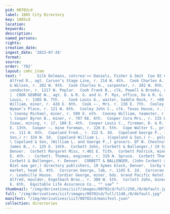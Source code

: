 ```yaml
---
pid: 00702cd
label: 1885 City Directory
key: 1885cd
location: 
keywords: 
description: 
named_persons: 
rights: 
creation_date: 
ingest_date: '2023-07-26'
format: 
source: 
order: '702'
layout: cmhc_item
text: "       Silk Dolmans, cotcrea'«« Daniels, Fisher & Smit  Coo 92 COR        Cook
  Alfred R., agt. Carson’s Stage Line, r. 214 W. 4th.  Cook Charles A., clk, Jeffery
  & Wilson, r. 202 W. 9th.  Cook Charles H., carpenter, r. 202 W. 9th.  Cook Frank,
  conductor, r. 1217 N. Poplar.  Cook Frank B., clk, Powell & Brooks, r. 202 W. 9th.
  |  COOK GEORGE W., agt. D. & R. G. and U. P. Rys, office, Do & R. G. Depot.  Cook
  Louis, r. 1385 W. 7th. .  Cook Louis G., waiter, Saddle Rock, r. +00 E. 6th.  Cook
  William, miner, r. 428 E. 6th.  Cook —-, Mrs. r. 138 E. 7th.  Cooley Frank R., barkpr,
  Wyman’s Place, r. 121 W. 6th.  Cooley John C., clk. Texas House, r. 121 W. 6th.
  \ Cooney Michael, miner, r. 509 E. oth.  Cooney William, teamster, r. 419 E. Sth.
  \ Cooper Byron B., miner, r. 707 KE. 6th.  Cooper Cora Mrs., r. 115 W. 3d.  Cooper
  Isaac, mining, r. 17, 108 E. 4th.  Cooper Louis C., fireman, D. & R. G. Ry, r. 118
  E. 13th.  Cooper —, mine foreman, r. 226 E. 5th.  Cope Walter S., printer, Democrat,
  rv. 111 W. 4th.  Copeland Fred., r. 222 E. 3d.  Copeland George P., (Copeland &
  Son,) r: 324 W. 3d.  Copeland William L. . (Copeland & Son,) r-. polorado Springs.
  \ Copeland & Son, (William L. and George P.,) grocers. QT W. Chestnut.  Corbett
  James B., r. 125 E. 14th.  Corbett John, (Corbett & Ballenger,) 19 Symes block,
  Denver.  Corbett Margaret Miss, r.401 E. Tith.  Corbett Patrick, miner, bds. 428
  E. 4th. :  Corbett. Thomas, engineer, r. 319 N. Spruce.  Corbett Thomas B., with
  Corbett & Ballenger, r. Denver.  CORBETT & BALLENGER, (John Corbett and ‘John H.
  Biel eae ger,) directory publishers, 19 Symes block, Denver.  Corby Wesley B., meat
  market, head E. 4th.  Corcoran George, lab, r. 1145 E. 2d.  Corcoran Thomas, lab,
  r. Leadville House.  Cordier George, miner, bds. Grand Pacific Hotel.  Cordingly
  Alfred, moulder, Engelbach Bros., r. 300 W. 5th.  Corlett John, miner, bds. 804
  E. 6th.  Equitable Life Assurance Co., °° sae” "
thumbnail: "/img/derivatives/iiif/images/00702cd/full/250,/0/default.jpg"
full: "/img/derivatives/iiif/images/00702cd/full/1140,/0/default.jpg"
manifest: "/img/derivatives/iiif/00702cd/manifest.json"
collection: directories
---
```

